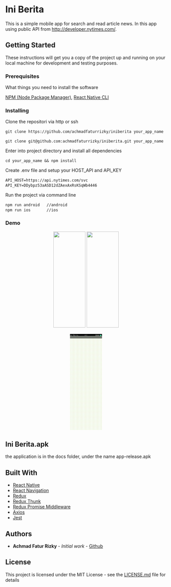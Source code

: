 # Ini Berita 

This is a simple mobile app for search and read article news. In this app using public API from http://developer.nytimes.com/.

## Getting Started

These instructions will get you a copy of the project up and running on your local machine for development and testing purposes.

### Prerequisites

What things you need to install the software

[NPM (Node Package Manager)](https://docs.npmjs.com/downloading-and-installing-node-js-and-npm), [React Native CLI](https://facebook.github.io/react-native/docs/getting-started)

### Installing

Clone the repositori via http or ssh

```
git clone https://github.com/achmadfaturrizky/iniberita your_app_name
```

```
git clone git@github.com:achmadfaturrizky/iniberita.git your_app_name
```

Enter into project directory and install all dependencies

```
cd your_app_name && npm install
```

Create .env file and setup your HOST_API and API_KEY

```
API_HOST=https://api.nytimes.com/svc
API_KEY=DDybpz53aASD12dZAexAxRsKSqWb4446
```

Run the project via command line

```
npm run android   //android
npm run ios       //ios
```

### Demo

<div align="center">
  <img width="100" height="300" src="docs/1.gif"/>
  <img width="100" height="300" src="docs/2.gif"/>
</div>
&nbsp;
<div align="center">
  <img width="100" height="300" src="docs/3.gif"/>
</div>

## Ini Berita.apk

the application is in the docs folder, under the name app-release.apk


## Built With

- [React Native](https://facebook.github.io/react-native/)
- [React Navigation](https://reactnavigation.org/)
- [Redux](https://redux.js.org/)
- [Redux Thunk](https://github.com/reduxjs/redux-thunk)
- [Redux Promise Middleware](https://github.com/pburtchaell/redux-promise-middleware)
- [Axios](https://github.com/axios/axios)
- [Jest](https://jestjs.io)

## Authors

- **Achmad Fatur Rizky** - _Initial work_ - [Github](https://github.com/achmadfaturrizky)

## License

This project is licensed under the MIT License - see the [LICENSE.md](LICENSE.md) file for details


